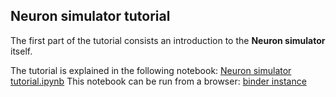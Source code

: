 ## Neuron simulator tutorial

The first part of the tutorial consists an introduction to the **Neuron simulator** itself.

The tutorial is explained in the following notebook: [Neuron simulator tutorial.ipynb](Neuron%20simulator%20tutorial.ipynb)
This notebook can be run from a browser: [binder instance](http://mybinder.org/repo/BlueBrain/SimulationTutorials/YRE2016/Neuron/Neuron%20simulator%20tutorial.ipynb)
